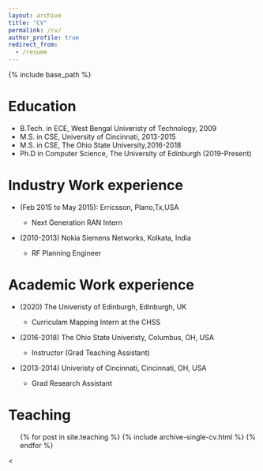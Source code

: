 ```yaml
---
layout: archive
title: "CV"
permalink: /cv/
author_profile: true
redirect_from:
  - /resume
---
```


{% include base_path %}

Education
=========
* B.Tech. in ECE, West Bengal Univeristy of Technology, 2009
* M.S. in CSE, University of Cincinnati, 2013-2015
* M.S. in CSE, The Ohio State University,2016-2018
* Ph.D in Computer Science, The University of Edinburgh (2019-Present)

Industry Work experience
========================
* (Feb 2015 to May 2015): Erricsson, Plano,Tx,USA
  * Next Generation RAN Intern

* (2010-2013) Nokia Siemens Networks, Kolkata, India
  * RF Planning Engineer


Academic Work experience
========================
* (2020) The Univeristy of Edinburgh, Edinburgh, UK
  * Curriculam Mapping Intern at the CHSS

* (2016-2018) The Ohio State Univeristy, Columbus, OH, USA
  * Instructor (Grad Teaching Assistant)

* (2013-2014) Univeristy of Cincinnati, Cincinnati, OH, USA
  * Grad Research Assistant


  
Teaching
======
  <ul>{% for post in site.teaching %}
    {% include archive-single-cv.html %}
  {% endfor %}</ul>
  
<


>
